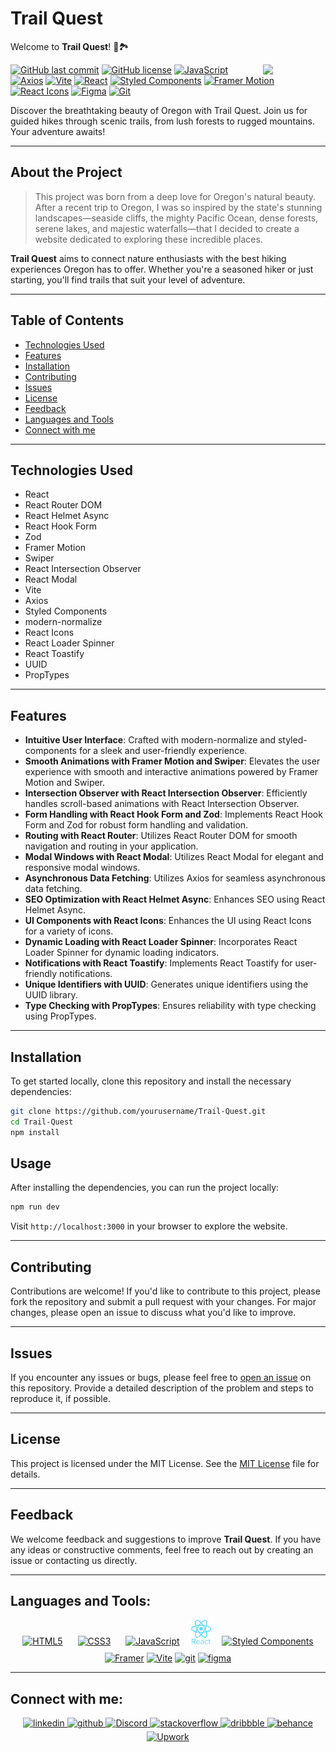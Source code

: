 # Trail Quest

Welcome to **Trail Quest**! 🌲🏞️

<img align="right" src="https://media.giphy.com/media/du3J3cXyzhj75IOgvA/giphy.gif" width="100"/>

[![GitHub last commit](https://img.shields.io/github/last-commit/Alexandrbig1/trail_quest)](https://github.com/Alexandrbig1/trail_quest/commits/main)
[![GitHub license](https://img.shields.io/github/license/Alexandrbig1/trail_quest)](https://github.com/Alexandrbig1/trail_quest/blob/main/LICENSE)
[![JavaScript](https://img.shields.io/badge/JavaScript-Latest-EAD319.svg)](https://developer.mozilla.org/en-US/docs/Web/JavaScript)
[![Axios](https://img.shields.io/badge/Axios-1.6.4-5300D8.svg)](https://github.com/axios/axios)
[![Vite](https://img.shields.io/badge/Vite-5.0.8-6868F2)](https://vitejs.dev/)
[![React](https://img.shields.io/badge/React-18.2.0-51CAEF.svg)](https://reactjs.org/)
[![Styled Components](https://img.shields.io/badge/Styled_Components-6.1.6-D664C0.svg)](https://styled-components.com/)
[![Framer Motion](https://img.shields.io/badge/Framer_Motion-11.1.1-00ADD8.svg)](https://www.framer.com/motion/)
[![React Icons](https://img.shields.io/badge/React_Icons-5.0.1-E10051.svg)](https://react-icons.github.io/react-icons/)
[![Figma](https://img.shields.io/badge/Figma-2022.2-FF7262.svg)](https://www.figma.com/)
[![Git](https://img.shields.io/badge/Git-2.35.1-F05032.svg)](https://git-scm.com/)

Discover the breathtaking beauty of Oregon with Trail Quest. Join us for guided hikes through scenic trails, from lush forests to rugged mountains. Your adventure awaits!

---

## About the Project

> This project was born from a deep love for Oregon's natural beauty. After a recent trip to Oregon, I was so inspired by the state's stunning landscapes—seaside cliffs, the mighty Pacific Ocean, dense forests, serene lakes, and majestic waterfalls—that I decided to create a website dedicated to exploring these incredible places.

**Trail Quest** aims to connect nature enthusiasts with the best hiking experiences Oregon has to offer. Whether you're a seasoned hiker or just starting, you'll find trails that suit your level of adventure.

---

## Table of Contents

- [Technologies Used](#technologies-used)
- [Features](#features)
- [Installation](#installation)
- [Contributing](#contributing)
- [Issues](#issues)
- [License](#license)
- [Feedback](#feedback)
- [Languages and Tools](#languages-and-tools)
- [Connect with me](#connect-with-me)

---

## Technologies Used

- React
- React Router DOM
- React Helmet Async
- React Hook Form
- Zod
- Framer Motion
- Swiper
- React Intersection Observer
- React Modal
- Vite
- Axios
- Styled Components
- modern-normalize
- React Icons
- React Loader Spinner
- React Toastify
- UUID
- PropTypes

---

## Features

- **Intuitive User Interface**: Crafted with modern-normalize and styled-components for a sleek and user-friendly experience.
- **Smooth Animations with Framer Motion and Swiper**: Elevates the user experience with smooth and interactive animations powered by Framer Motion and Swiper.
- **Intersection Observer with React Intersection Observer**: Efficiently handles scroll-based animations with React Intersection Observer.
- **Form Handling with React Hook Form and Zod**: Implements React Hook Form and Zod for robust form handling and validation.
- **Routing with React Router**: Utilizes React Router DOM for smooth navigation and routing in your application.
- **Modal Windows with React Modal**: Utilizes React Modal for elegant and responsive modal windows.
- **Asynchronous Data Fetching**: Utilizes Axios for seamless asynchronous data fetching.
- **SEO Optimization with React Helmet Async**: Enhances SEO using React Helmet Async.
- **UI Components with React Icons**: Enhances the UI using React Icons for a variety of icons.
- **Dynamic Loading with React Loader Spinner**: Incorporates React Loader Spinner for dynamic loading indicators.
- **Notifications with React Toastify**: Implements React Toastify for user-friendly notifications.
- **Unique Identifiers with UUID**: Generates unique identifiers using the UUID library.
- **Type Checking with PropTypes**: Ensures reliability with type checking using PropTypes.

---

## Installation

To get started locally, clone this repository and install the necessary dependencies:

```bash
git clone https://github.com/yourusername/Trail-Quest.git
cd Trail-Quest
npm install
```

## Usage

After installing the dependencies, you can run the project locally:

```bash
npm run dev
```

Visit `http://localhost:3000` in your browser to explore the website.

---

## Contributing

Contributions are welcome! If you'd like to contribute to this project, please fork the repository and submit a pull request with your changes. For major changes, please open an issue to discuss what you'd like to improve.

---

## Issues

If you encounter any issues or bugs, please feel free to [open an issue](https://github.com/Alexandrbig1/trail_quest/issues) on this repository. Provide a detailed description of the problem and steps to reproduce it, if possible.

---

## License

This project is licensed under the MIT License. See the [MIT License](LICENSE) file for details.

---

## Feedback

We welcome feedback and suggestions to improve **Trail Quest**. If you have any ideas or constructive comments, feel free to reach out by creating an issue or contacting us directly.

---

## Languages and Tools:

<div align="center">

<a href="https://en.wikipedia.org/wiki/HTML5" target="_blank"><img style="margin: 10px" src="https://profilinator.rishav.dev/skills-assets/html5-original-wordmark.svg" alt="HTML5" height="50" /></a>
<a href="https://www.w3schools.com/css/" target="_blank"><img style="margin: 10px" src="https://profilinator.rishav.dev/skills-assets/css3-original-wordmark.svg" alt="CSS3" height="50" /></a>
<a href="https://www.javascript.com/" target="_blank"><img style="margin: 10px" src="https://profilinator.rishav.dev/skills-assets/javascript-original.svg" alt="JavaScript" height="50" /></a>
<a href="https://reactjs.org/" target="_blank" rel="noreferrer"> <img src="https://raw.githubusercontent.com/devicons/devicon/master/icons/react/react-original-wordmark.svg" alt="react" width="40" height="40"/></a>
<a href="https://styled-components.com/" target="_blank"><img style="margin: 10px" src="https://profilinator.rishav.dev/skills-assets/styled-components.png" alt="Styled Components" height="50" /></a>
<a href="https://framer.com" target="_blank" rel="noreferrer"><img src="https://raw.githubusercontent.com/danielcranney/readme-generator/main/public/icons/skills/framer-colored.svg" width="36" height="36" alt="Framer" /></a>
<a href="https://vitejs.dev/" target="_blank" rel="noreferrer"><img src="https://raw.githubusercontent.com/danielcranney/readme-generator/main/public/icons/skills/vite-colored.svg" width="36" height="36" alt="Vite" /></a>
<a href="https://git-scm.com/" target="_blank" rel="noreferrer">
<img src="https://www.vectorlogo.zone/logos/git-scm/git-scm-icon.svg" alt="git" width="40" height="40"/></a>
<a href="https://www.figma.com/" target="_blank" rel="noreferrer"><img src="https://www.vectorlogo.zone/logos/figma/figma-icon.svg" alt="figma" width="40" height="40"/></a>

</div>

---

## Connect with me:

<div align="center">
<a href="https://linkedin.com/in/alex-smagin29" target="_blank">
<img src=https://img.shields.io/badge/linkedin-%231E77B5.svg?&style=for-the-badge&logo=linkedin&logoColor=white alt=linkedin style="margin-bottom: 5px;" />
</a>
<a href="https://github.com/alexandrbig1" target="_blank">
<img src=https://img.shields.io/badge/github-%2324292e.svg?&style=for-the-badge&logo=github&logoColor=white alt=github style="margin-bottom: 5px;" />
</a>
<a href="https://discord.gg/t6MGsCqdFX" target="_blank">
<img src="https://img.shields.io/badge/discord-%237289DA.svg?&style=for-the-badge&logo=discord&logoColor=white" alt="Discord" style="margin-bottom: 5px;" />
</a>
<a href="https://stackoverflow.com/users/22484161/alex-smagin" target="_blank">
<img src=https://img.shields.io/badge/stackoverflow-%23F28032.svg?&style=for-the-badge&logo=stackoverflow&logoColor=white alt=stackoverflow style="margin-bottom: 5px;" />
</a>
<a href="https://dribbble.com/Alexandrbig1" target="_blank">
<img src=https://img.shields.io/badge/dribbble-%23E45285.svg?&style=for-the-badge&logo=dribbble&logoColor=white alt=dribbble style="margin-bottom: 5px;" />
</a>
<a href="https://www.behance.net/a1126" target="_blank">
<img src=https://img.shields.io/badge/behance-%23191919.svg?&style=for-the-badge&logo=behance&logoColor=white alt=behance style="margin-bottom: 5px;" />
</a>
<a href="https://www.upwork.com/freelancers/~0117da9f9f588056d2" target="_blank">
<img src="https://img.shields.io/badge/upwork-%230077B5.svg?&style=for-the-badge&logo=upwork&logoColor=white&color=%23167B02" alt="Upwork" style="margin-bottom: 5px;" />
</a>
</div>
